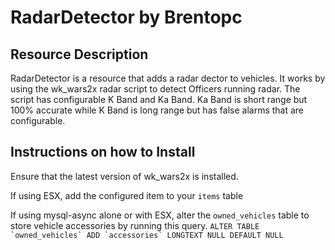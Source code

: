 # RadarDetector by Brentopc

## Resource Description
RadarDetector is a resource that adds a radar dector to vehicles.  It works by using the wk_wars2x radar script to detect Officers running radar.  The script has configurable K Band and Ka Band.  Ka Band is short range but 100% accurate while K Band is long range but has false alarms that are configurable.

## Instructions on how to Install
Ensure that the latest version of wk_wars2x is installed.

If using ESX, add the configured item to your `items` table

If using mysql-async alone or with ESX, alter the `owned_vehicles` table to store vehicle accessories by running this query.
```ALTER TABLE `owned_vehicles` ADD `accessories` LONGTEXT NULL DEFAULT NULL```
